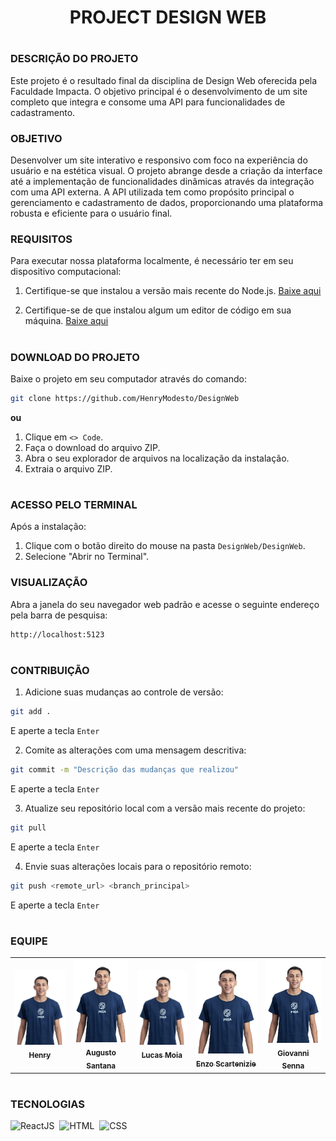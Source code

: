<h1 align=center>PROJECT DESIGN WEB</h1>

#
### DESCRIÇÃO DO PROJETO

Este projeto é o resultado final da disciplina de Design Web oferecida pela Faculdade Impacta. O objetivo principal é o desenvolvimento de um site completo que integra e consome uma API para funcionalidades de cadastramento.


### OBJETIVO

Desenvolver um site interativo e responsivo com foco na experiência do usuário e na estética visual. O projeto abrange desde a criação da interface até a implementação de funcionalidades dinâmicas através da integração com uma API externa. A API utilizada tem como propósito principal o gerenciamento e cadastramento de dados, proporcionando uma plataforma robusta e eficiente para o usuário final.


### REQUISITOS

Para executar nossa plataforma localmente, é necessário ter em seu dispositivo computacional:

  1. Certifique-se que instalou a versão mais recente do Node.js.  [Baixe aqui](https://nodejs.org/en)

  2. Certifique-se de que instalou algum um editor de código em sua máquina. [Baixe aqui](https://code.visualstudio.com/)

#
### DOWNLOAD DO PROJETO

Baixe o projeto em seu computador através do comando:

```bash
git clone https://github.com/HenryModesto/DesignWeb
```

**ou**

1. Clique em `<> Code`.
2. Faça o download do arquivo ZIP.
3. Abra o seu explorador de arquivos na localização da instalação.
4. Extraia o arquivo ZIP.

#
### ACESSO PELO TERMINAL 

Após a instalação:

1. Clique com o botão direito do mouse na pasta `DesignWeb/DesignWeb`.
2. Selecione "Abrir no Terminal".

### VISUALIZAÇÃO

Abra a janela do seu navegador web padrão e acesse o seguinte endereço pela barra de pesquisa:

```bash
http://localhost:5123
```

#
### CONTRIBUIÇÃO

1. Adicione suas mudanças ao controle de versão:

```bash
git add .
```

E aperte a tecla `Enter`

2. Comite as alterações com uma mensagem descritiva:

```bash
git commit -m "Descrição das mudanças que realizou"
```

E aperte a tecla `Enter`

3. Atualize seu repositório local com a versão mais recente do projeto:

```bash
git pull 
```

E aperte a tecla `Enter`

4. Envie suas alterações locais para o repositório remoto:

```bash
git push <remote_url> <branch_principal>
```

E aperte a tecla `Enter`

#
### EQUIPE

<table align="center">
  <tr>
    <td align="center">
      <a href="https://github.com/HenryModesto" title="Github Henry">
        <img src="pictures/HENRY.jpeg" width="150px;" heigth="200px;" alt="Foto de Henry Oliveira Modesto De Jesus"/><br>
        <sub>
          <b>Henry</b>
        </sub>
      </a>
    </td>
    <td align="center">
      <a href="https://github.com/" title="Github Igor">
          <img src="pictures/HENRY.jpeg" width="150px;" heigth="200px;" alt="Foto de Thiago Calmon"/><br>
        <sub>
          <b>Augusto Santana</b>
        </sub>
      </a>
    </td>
    <td align="center">
      <a href="https://github.com/" title="Github Aline">
          <img src="pictures/HENRY.jpeg" width="150px;" heigth="200px;" alt="Foto de Lucas Moia"/><br>
        <sub>
          <b>Lucas Moia</b>
        </sub>
      </a>
    </td>
    <td align="center">
      <a href="https://github.com/" title="Github Leonardo">
          <img src="pictures/HENRY.jpeg" width="150px;" heigth="200px;" alt="Foto de Enzo Scartezinie"/><br>
        <sub>
          <b>Enzo Scartenizie</b>
        </sub>
      </a>
    </td>
      <td align="center">
      <a href="https://github.com/" title="Github Leonardo">
          <img src="pictures/HENRY.jpeg" width="150px;" heigth="200px;" alt="Foto de Giovanni Senna"/><br>
        <sub>
          <b>Giovanni Senna</b>
        </sub>
      </a>
    </td>
  </tr>
</table>

#
### TECNOLOGIAS

![ReactJS](https://img.shields.io/badge/React-0D1117?style=for-the-badge&logo=react&logoColor=white&labelColor=0D1117)&nbsp;
![HTML](https://img.shields.io/badge/HTML-0D1117?style=for-the-badge&logo=html5&labelColor=0D1117)&nbsp;
![CSS](https://img.shields.io/badge/CSS-0D1117?style=for-the-badge&logo=CSS3&logoColor=1572B6&labelColor=0D1117)&nbsp;

